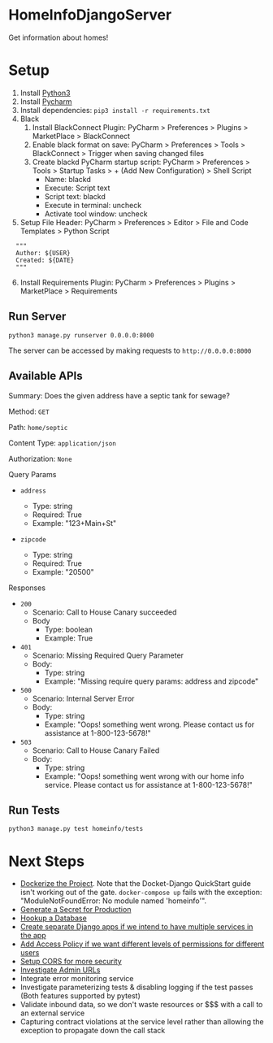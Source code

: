 # HomeInfoDjangoServer

Get information about homes!

# Setup

1. Install [Python3](https://www.python.org/downloads/)
2. Install [Pycharm](https://www.jetbrains.com/pycharm/download)
3. Install dependencies: `pip3 install -r requirements.txt`
4. Black
   1. Install BlackConnect Plugin: PyCharm > Preferences > Plugins > MarketPlace > BlackConnect
   2. Enable black format on save: PyCharm > Preferences > Tools > BlackConnect > Trigger when saving changed files
   3. Create blackd PyCharm startup script: PyCharm > Preferences > Tools > Startup Tasks > + (Add New Configuration) > Shell Script
      - Name: blackd
      - Execute: Script text
      - Script text: blackd
      - Execute in terminal: uncheck
      - Activate tool window: uncheck
5. Setup File Header: PyCharm > Preferences > Editor > File and Code Templates > Python Script

```
  """
  Author: ${USER}
  Created: ${DATE}
  """
```
6. Install Requirements Plugin: PyCharm > Preferences > Plugins > MarketPlace > Requirements

## Run Server

`python3 manage.py runserver 0.0.0.0:8000`

The server can be accessed by making requests to `http://0.0.0.0:8000`

## Available APIs

Summary: Does the given address have a septic tank for sewage?

Method: `GET`

Path: `home/septic`

Content Type: `application/json`

Authorization: `None`

Query Params

   - `address`
     - Type: string
     - Required: True
     - Example: "123+Main+St"
   
   - `zipcode`
     - Type: string
     - Required: True
     - Example: "20500"

Responses

   - `200`
     - Scenario: Call to House Canary succeeded
     - Body
       - Type: boolean
       - Example: True
   - `401`
     - Scenario: Missing Required Query Parameter
     - Body:
       - Type: string
       - Example: "Missing require query params: address and zipcode"
   - `500`
     - Scenario: Internal Server Error
     - Body:
       - Type: string
       - Example: "Oops! something went wrong. Please contact us for assistance at 1-800-123-5678!"
   - `503`
     - Scenario: Call to House Canary Failed
     - Body:
       - Type: string
       - Example: "Oops! something went wrong with our home info service. Please contact us for assistance at 1-800-123-5678!"


## Run Tests

`python3 manage.py test homeinfo/tests`

# Next Steps

- [Dockerize the Project](https://docs.docker.com/samples/django/). Note that the Docket-Django QuickStart guide isn't working out of the gate. `docker-compose up` fails with the exception: "ModuleNotFoundError: No module named 'homeinfo'".
- [Generate a Secret for Production](https://docs.djangoproject.com/en/3.2/howto/deployment/checklist/)
- [Hookup a Database](https://docs.djangoproject.com/en/3.2/ref/settings/#databases)
- [Create separate Django apps if we intend to have multiple services in the app](https://docs.djangoproject.com/en/4.0/intro/tutorial01/#creating-the-polls-app)
- [Add Access Policy if we want different levels of permissions for different users](https://github.com/rsinger86/drf-access-policy)
- [Setup CORS for more security](https://github.com/adamchainz/django-cors-headers)
- [Investigate Admin URLs](https://docs.djangoproject.com/en/4.0/ref/contrib/admin/)
- Integrate error monitoring service
- Investigate parameterizing tests & disabling logging if the test passes (Both features supported by pytest)
- Validate inbound data, so we don't waste resources or $$$ with a call to an external service
- Capturing contract violations at the service level rather than allowing the exception to propagate down the call stack
